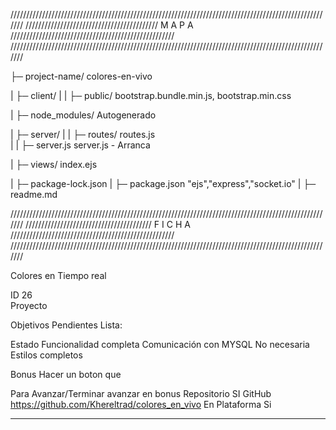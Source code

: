 ///////////////////////////////////////////////////////////////////////////////////////////////////////
////////////////////////////////////////// M A P A ////////////////////////////////////////////////////
///////////////////////////////////////////////////////////////////////////////////////////////////////



├─ project-name/            colores-en-vivo

| ├─ client/
| |     ├─ public/          bootstrap.bundle.min.js, bootstrap.min.css

| ├─ node_modules/          Autogenerado

| ├─ server/
| |     ├─ routes/          routes.js  
| |     ├─ server.js        server.js - Arranca

| ├─ views/                 index.ejs   

| ├─ package-lock.json
| ├─ package.json           "ejs","express","socket.io"
| ├─ readme.md



///////////////////////////////////////////////////////////////////////////////////////////////////////
//////////////////////////////////////// F I C H A ////////////////////////////////////////////////////
///////////////////////////////////////////////////////////////////////////////////////////////////////

Colores en Tiempo real

ID                      26  
Proyecto                
                        
Objetivos Pendientes    Lista:
                        
Estado                  Funcionalidad   completa
                        Comunicación con MYSQL No necesaria
                        Estilos completos

Bonus                   Hacer un boton que

Para Avanzar/Terminar   avanzar en bonus
Repositorio             SI
GitHub                  https://github.com/Khereltrad/colores_en_vivo
En Plataforma           Si


--------------------------------------------------------------------------------